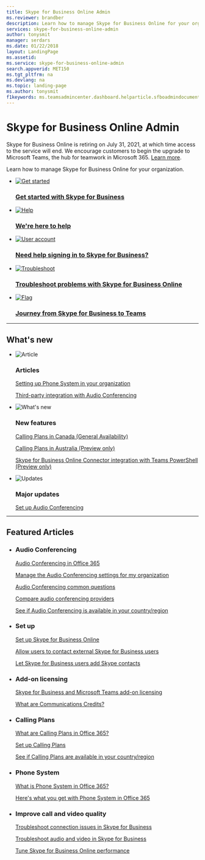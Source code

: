 ```yaml
---
title: Skype for Business Online Admin
ms.reviewer: brandber
description: Learn how to manage Skype for Business Online for your organization.
services: skype-for-business-online-admin
author: tonysmit
manager: serdars
ms.date: 01/22/2018
layout: LandingPage
ms.assetid: 
ms.service: skype-for-business-online-admin
search.appverid: MET150
ms.tgt_pltfrm: na
ms.devlang: na
ms.topic: landing-page
ms.author: tonysmit
f1keywords: ms.teamsadmincenter.dashboard.helparticle.sfboadmindocumentation
---
```

# Skype for Business Online Admin

Skype for Business Online is retiring on July 31, 2021, at which time access to the service will end. We encourage customers to begin the upgrade to Microsoft Teams, the hub for teamwork in Microsoft 365. <a href=https://aka.ms/sfboannounce>Learn more</a>. 

Learn how to manage Skype for Business Online for your organization.

<ul class="panelContent cardsFTitle">
    <li>
        <a href="https://support.office.com/article/2da94a13-6d16-4d67-adf3-439f2b946994">
        <div class="cardSize">
            <div class="cardPadding">
                <div class="card">
                    <div class="cardImageOuter">
                        <div class="cardImage">
                            <img src="https://docs.microsoft.com/office/media/icons/get-started-blue.svg" alt="Get started" />
                        </div>
                    </div>
                    <div class="cardText">
                        <h3>Get started with Skype for Business</h3>
                    </div>
                </div>
            </div>
        </div>
        </a>
    </li>
    <li>
        <a href="https://support.office.com/article/Contact-support-for-business-products-Admin-Help-32a17ca7-6fa0-4870-8a8d-e25ba4ccfd4b">
        <div class="cardSize">
            <div class="cardPadding">
                <div class="card">
                    <div class="cardImageOuter">
                        <div class="cardImage">
                            <img src="https://docs.microsoft.com/office/media/icons/help.svg" alt="Help" />
                        </div>
                    </div>
                    <div class="cardText">
                        <h3>We&#39;re here to help</h3>
                    </div>
                </div>
            </div>
        </div>
        </a>
    </li>
    <li>
        <a href="https://support.office.com/article/448b8ea7-5b33-444a-afd4-175fc9930d05">
        <div class="cardSize">
            <div class="cardPadding">
                <div class="card">
                    <div class="cardImageOuter">
                        <div class="cardImage">
                            <img src="https://docs.microsoft.com/office/media/icons/user-accounts.svg" alt="User account" />
                        </div>
                    </div>
                    <div class="cardText">
                        <h3>Need help signing in to Skype for Business?</h3>
                    </div>
                </div>
            </div>
        </div>
        </a>
    </li>
    <li>
        <a href="/SkypeForBusiness/set-up-skype-for-business-online/troubleshoot-problems-with-skype-for-business-online">
        <div class="cardSize">
            <div class="cardPadding">
                <div class="card">
                    <div class="cardImageOuter">
                        <div class="cardImage">
                            <img src="https://docs.microsoft.com/office/media/icons/toolbox.svg" alt="Troubleshoot" />
                        </div>
                    </div>
                    <div class="cardText">
                        <h3>Troubleshoot problems with Skype for Business Online</h3>
                    </div>
                </div>
            </div>
        </div>
        </a>
    </li>
    <li>
        <a href="https://docs.microsoft.com/MicrosoftTeams/upgrade-start-here">
        <div class="cardSize">
            <div class="cardPadding">
                <div class="card">
                    <div class="cardImageOuter">
                        <div class="cardImage">
                            <img src="https://docs.microsoft.com/office/media/icons/flag-blue.svg" alt="Flag" />
                        </div>
                    </div>
                    <div class="cardText">
                        <h3>Journey from Skype for Business to Teams</h3>
                    </div>
                </div>
            </div>
        </div>
        </a>
    </li>
</ul>

---

<h2>What&#39;s new</h2>

<ul class="panelContent cardsF">
    <li>
        <div class="cardSize">
            <div class="cardPadding">
                <div class="card">
                    <div class="cardImageOuter">
                        <div class="cardImage">
                            <img src="https://docs.microsoft.com/office/media/icons/paragraph-writing-blue.svg" alt="Article" />
                        </div>
                    </div>
                    <div class="cardText">
                        <h3>Articles</h3>
                        <p><a 
                        href="/microsoftteams/setting-up-your-phone-system">Setting up Phone System in your organization</a></p>
                        <p><a href="/SkypeForBusiness/legal-and-regulatory/end-of-integration-with-3rd-party-providers">Third-party integration with Audio Conferencing</a></p>
                    </div>
                </div>
            </div>
        </div>
    </li>
    <li>
        <div class="cardSize">
            <div class="cardPadding">
                <div class="card">
                    <div class="cardImageOuter">
                        <div class="cardImage">
                            <img src="https://docs.microsoft.com/office/media/icons/whats-new-megaphone-blue.svg" alt="What's new" />
                        </div>
                    </div>
                    <div class="cardText">
                        <h3>New features</h3>
                        <p><a href="/MicrosoftTeams/country-and-region-availability-for-audio-conferencing-and-calling-plans/availability-in-canada">Calling Plans in Canada (General Availability)</a></p>
                        <p><a href="/MicrosoftTeams/country-and-region-availability-for-audio-conferencing-and-calling-plans/availability-in-australia">Calling Plans in Australia (Preview only)</a></p>
                        <p><a href="/MicrosoftTeams/teams-powershell-overview.md">Skype for Business Online Connector integration with Teams PowerShell (Preview only)</a></p>
                    </div>
                </div>
            </div>
        </div>
    </li>
    <li>
        <div class="cardSize">
            <div class="cardPadding">
                <div class="card">
                    <div class="cardImageOuter">
                        <div class="cardImage">
                            <img src="https://docs.microsoft.com/office/media/icons/connector-blue.svg" alt="Updates" />
                        </div>
                    </div>
                    <div class="cardText">
                        <h3>Major updates</h3>
                        <p><a href="/microsoftteams/audio-conferencing-in-office-365">Set up Audio Conferencing</a></p>
                    </div>
                </div>
            </div>
        </div>
    </li>
</ul>

---

<h2>Featured Articles</h2>
<ul class="panelContent cardsW">
    <li>
        <div class="cardSize">
            <div class="cardPadding">
                <div class="card">
                    <div class="cardText">
                        <h3>Audio Conferencing</h3>
                        <p><a href="/MicrosoftTeams/audio-conferencing-common-questions">Audio Conferencing in Office 365</a></p><p><a href="/SkypeForBusiness/audio-conferencing-in-office-365/manage-the-audio-conferencing-settings-for-my-organization">Manage the Audio Conferencing settings for my organization</a></p><p><a href="/MicrosoftTeams/audio-conferencing-common-questions">Audio Conferencing common questions</a></p><p><a href="/SkypeForBusiness/audio-conferencing-in-office-365/compare-audio-conferencing-providers">Compare audio conferencing providers</a></p><p><a href="/MicrosoftTeams/country-and-region-availability-for-audio-conferencing-and-calling-plans/country-and-region-availability-for-audio-conferencing-and-calling-plans">See if Audio Conferencing is available in your country/region</a></p>
                    </div>
                </div>
            </div>
        </div>
    </li>
    <li>
        <div class="cardSize">
            <div class="cardPadding">
                <div class="card">
                    <div class="cardText">
                        <h3>Set up</h3>
						<p><a href="/SkypeForBusiness/set-up-skype-for-business-online/set-up-skype-for-business-online">Set up Skype for Business Online</a></p><p><a href="/SkypeForBusiness/set-up-skype-for-business-online/allow-users-to-contact-external-skype-for-business-users">Allow users to contact external Skype for Business users</a></p><p><a href="/SkypeForBusiness/set-up-skype-for-business-online/let-skype-for-business-users-add-skype-contacts">Let Skype for Business users add Skype contacts</a></p>
                     </div>
                </div>
            </div>
        </div>
    </li>
    <li>
        <div class="cardSize">
            <div class="cardPadding">
                <div class="card">
                    <div class="cardText">
                        <h3>Add-on licensing</h3>
                        <p><a href="/SkypeForBusiness/skype-for-business-and-microsoft-teams-add-on-licensing/skype-for-business-and-microsoft-teams-add-on-licensing">Skype for Business and Microsoft Teams add-on licensing</a></p><p><a href="/MicrosoftTeams/what-are-communications-credits">What are Communications Credits?</a></p>
                    </div>
                </div>
            </div>
        </div>
    </li>
    <li>
        <div class="cardSize">
            <div class="cardPadding">
                <div class="card">
                    <div class="cardText">
                        <h3>Calling Plans</h3>
                        <p><a href="/MicrosoftTeams/calling-plan-landing-page">What are Calling Plans in Office 365?</a></p><p><a href="/MicrosoftTeams/set-up-calling-plans">Set up Calling Plans</a></p><p><a href="/MicrosoftTeams/country-and-region-availability-for-audio-conferencing-and-calling-plans/country-and-region-availability-for-audio-conferencing-and-calling-plans">See if Calling Plans are available in your country/region</a></p>
                    </div>
                </div>
            </div>
        </div>
    </li>
    <li>
        <div class="cardSize">
            <div class="cardPadding">
                <div class="card">
                    <div class="cardText">
                        <h3>Phone System</h3>
                        <p><a href="/MicrosoftTeams/what-is-phone-system-in-office-365">What is Phone System in Office 365?</a></p><p><a href="/MicrosoftTeams/here-s-what-you-get-with-phone-system">Here&#39;s what you get with Phone System in Office 365</a></p>
               </div>
                </div>
            </div>
        </div> 
    </li>
    <li>
        <div class="cardSize">
            <div class="cardPadding">
                <div class="card">
                    <div class="cardText">
                        <h3>Improve call and video quality</h3>
                        <p><a href="https://support.office.com/article/ca302828-783f-425c-bbe2-356348583771">Troubleshoot connection issues in Skype for Business</a></p><p><a href="https://support.office.com/article/62777bc6-c52b-47ae-84ba-a8905c3b71dc">Troubleshoot audio and video in Skype for Business</a></p><p><a href="https://support.office.com/article/beec23c2-c5d6-4e84-a8af-e82aefca7802">Tune Skype for Business Online performance</a></p>
                    </div>
                </div>
            </div>
        </div>
    </li>
</ul>
